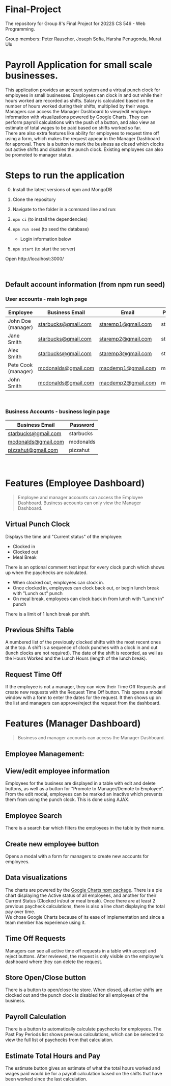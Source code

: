 # Final-Project #

The repository for Group 8's Final Project for 2022S CS 546 - Web Programming.

Group members: Peter Rauscher, Joseph Sofia, Harsha Penugonda, Murat Ulu

# Payroll Application for small scale businesses. #

This application provides an account system and a virtual punch clock for employees in small businesses. Employees can clock in and out while their hours worked are recorded as shifts. Salary is calculated based on the number of hours worked during their shifts, multiplied by their wage.  
Managers can access the Manager Dashboard to view/edit employee information with visualizations powered by Google Charts. They can perform payroll calculations with the push of a button, and also view an estimate of total wages to be paid based on shifts worked so far.  
There are also extra features like ability for employees to request time off using a form, which makes the request appear in the Manager Dashboard for approval. There is a button to mark the business as closed which clocks out active shifts and disables the punch clock. Existing employees can also be promoted to manager status.

# Steps to run the application #

0. Install the latest versions of npm and MongoDB

1. Clone the repository
2. Navigate to the folder in a command line and run:
3. ```npm ci``` (to install the dependencies)
4. ```npm run seed``` (to seed the database)  
    * Login information below
5. ```npm start``` (to start the server)

Open http://localhost:3000/

<br/>

## Default account information (from npm run seed) ##
### User accounts - main login page ###
Employee              | Business Email        | Email               | Password
--------------------- | --------------------- | ------------------- | -------------
John Doe (manager)    | starbucks@gmail.com   | staremp1@gmail.com  | staremp1
Jane Smith            | starbucks@gmail.com   | staremp2@gmail.com  | staremp2
Alex Smith            | starbucks@gmail.com   | staremp3@gmail.com  | staremp3
Pete Cook (manager)   | mcdonalds@gmail.com   | macdemp1@gmail.com  | macdemp1
John Smith            | mcdonalds@gmail.com   | macdemp2@gmail.com  | macdemp2

<br/>

### Business Accounts - business login page ###
Business Email         | Password
---------------------- | --------------
starbucks@gmail.com    | starbucks
mcdonalds@gmail.com    | mcdonalds
pizzahut@gmail.com     | pizzahut

<br />

# Features (Employee Dashboard) #
>Employee and manager accounts can access the Employee Dashboard. Business accounts can only view the Manager Dashboard.
## Virtual Punch Clock ##
Displays the time and "Current status" of the employee:
* Clocked in
* Clocked out
* Meal Break

There is an optional comment text input for every clock punch which shows up when the paychecks are calculated.  
* When clocked out, employees can clock in.  
* Once clocked in, employees can clock back out, or begin lunch break with "Lunch out" punch
* On meal break, employees can clock back in from lunch with "Lunch in" punch

There is a limit of 1 lunch break per shift.

## Previous Shifts Table ##
A numbered list of the previously clocked shifts with the most recent ones at the top. A shift is a sequence of clock punches with a clock in and out (lunch clocks are not required). The date of the shift is recorded, as well as the Hours Worked and the Lunch Hours (length of the lunch break).

## Request Time Off ##
If the employee is not a manager, they can view their Time Off Requests and create new requests with the Request Time Off button. This opens a modal window with a form to enter the dates for the request. It then shows up on the list and managers can approve/reject the request from the dashboard.

# Features (Manager Dashboard)
>Business and manager accounts can access the Manager Dashboard.

## Employee Management: ##

## View/edit employee information ## 
Employees for the business are displayed in a table with edit and delete buttons, as well as a button for "Promote to Manager/Demote to Employee". From the edit modal, employees can be marked an inactive which prevents them from using the punch clock. This is done using AJAX.

## Employee Search ##
There is a search bar which filters the employees in the table by their name.

## Create new employee button ##
Opens a modal with a form for managers to create new accounts for employees.

## Data visualizations ##
The charts are powered by the [Google Charts npm package](https://www.npmjs.com/package/google-charts). There is a pie chart displaying the Active status of all employees, and another for their Current Status (Clocked in/out or meal break). Once there are at least 2 previous paycheck calculations, there is also a line chart displaying the total pay over time.  
We chose Google Charts because of its ease of implementation and since a team member has experience using it.

## Time Off Requests ##
Managers can see all active time off requests in a table with accept and reject buttons. After reviewed, the request is only visible on the employee's dashboard where they can delete the request.

## Store Open/Close button ##
There is a button to open/close the store. When closed, all active shifts are clocked out and the punch clock is disabled for all employees of the business.

## Payroll Calculation ##
There is a button to automatically calculate paychecks for employees. The Past Pay Periods list shows previous calculations, which can be selected to view the full list of paychecks from that calculation.

## Estimate Total Hours and Pay ##
The estimate button gives an estimate of what the total hours worked and wages paid would be for a payroll calculation based on the shifts that have been worked since the last calculation.